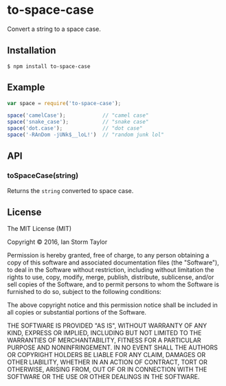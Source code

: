 
# to-space-case

Convert a string to a space case.


## Installation

```
$ npm install to-space-case
```


## Example

```js
var space = require('to-space-case');

space('camelCase');            // "camel case"
space('snake_case');           // "snake case"
space('dot.case');             // "dot case"
space('-RAnDom -jUNk$__loL!')  // "random junk lol"
```


## API

### toSpaceCase(string)
  
Returns the `string` converted to space case.


## License

The MIT License (MIT)

Copyright &copy; 2016, Ian Storm Taylor

Permission is hereby granted, free of charge, to any person obtaining a copy of this software and associated documentation files (the "Software"), to deal in the Software without restriction, including without limitation the rights to use, copy, modify, merge, publish, distribute, sublicense, and/or sell copies of the Software, and to permit persons to whom the Software is furnished to do so, subject to the following conditions:

The above copyright notice and this permission notice shall be included in all copies or substantial portions of the Software.

THE SOFTWARE IS PROVIDED "AS IS", WITHOUT WARRANTY OF ANY KIND, EXPRESS OR IMPLIED, INCLUDING BUT NOT LIMITED TO THE WARRANTIES OF MERCHANTABILITY, FITNESS FOR A PARTICULAR PURPOSE AND NONINFRINGEMENT. IN NO EVENT SHALL THE AUTHORS OR COPYRIGHT HOLDERS BE LIABLE FOR ANY CLAIM, DAMAGES OR OTHER LIABILITY, WHETHER IN AN ACTION OF CONTRACT, TORT OR OTHERWISE, ARISING FROM, OUT OF OR IN CONNECTION WITH THE SOFTWARE OR THE USE OR OTHER DEALINGS IN THE SOFTWARE.
